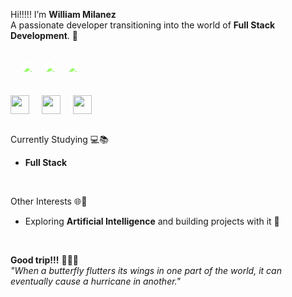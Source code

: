 Hi!!!!! I’m **William Milanez** <br>
A passionate developer transitioning into the world of **Full Stack Development**. 🚀
<br>

<div style="display: flex; justify-content: left; align-items: center; gap: 20px; padding: 20px;">
  <a href="https://www.linkedin.com/in/williammilanez/">
    <img src="https://img.shields.io/badge/-LinkedIn-0077B5?style=flat-square&logo=linkedin&logoColor=white" style="filter: brightness(1.75);" />
  </a>
  <a href="mailto:william.milanez@outlook.com">
    <img src="https://img.shields.io/badge/-E--mail-0078D4?style=flat-square&logo=microsoft-outlook&logoColor=white" style="filter: brightness(1.75);" />
  </a>
  <a href="https://www.instagram.com/williammilanez/">
    <img src="https://img.shields.io/badge/-Instagram-E1306C?style=flat-square&logo=instagram&logoColor=white" style="filter: brightness(1.75);" />
  </a>
</div>
<br>

<div style="display: flex; justify-content: left; align-items: center; gap: 20px;">
  <img src="https://github.com/user-attachments/assets/8de11631-928c-4976-91df-572f45992f99" width="30" height="30" />
  <img src="https://github.com/user-attachments/assets/8b2751d2-991b-461d-a176-92a8fb91c6bf" width="30" height="30" />
  <img src="https://github.com/user-attachments/assets/beb9ada4-a884-47cb-855d-13b32e2c6a39" width="30" height="30" />
</div>
<br>

Currently Studying 💻📚
- **Full Stack** 
<br>

Other Interests 🌐💭
- Exploring **Artificial Intelligence** and building projects with it 🤖
<br>

**Good trip!!!** 🍁🍂🍃 <br>
*"When a butterfly flutters its wings in one part of the world, it can eventually cause a hurricane in another."*
